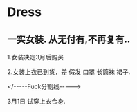 # Dress
一实女装. 从无付有,不再复有..
---------------------------
1.女装决定3月后购买

2.女装上衣已到货，差 假发 口罩 长筒袜 裙子.


</-----Fuck分割线----->


3月1日 试穿上衣合身.

